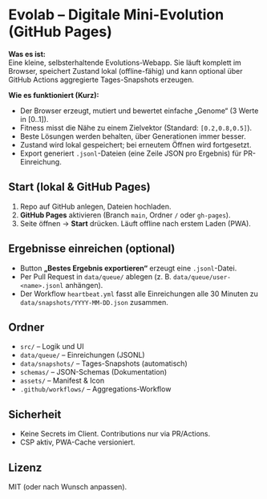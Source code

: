 # Evolab – Digitale Mini-Evolution (GitHub Pages)

**Was es ist:**  
Eine kleine, selbsterhaltende Evolutions-Webapp. Sie läuft komplett im Browser, speichert Zustand lokal (offline-fähig) und kann optional über GitHub Actions aggregierte Tages-Snapshots erzeugen.

**Wie es funktioniert (Kurz):**
- Der Browser erzeugt, mutiert und bewertet einfache „Genome“ (3 Werte in [0..1]).
- Fitness misst die Nähe zu einem Zielvektor (Standard: `[0.2,0.8,0.5]`).
- Beste Lösungen werden behalten, über Generationen immer besser.
- Zustand wird lokal gespeichert; bei erneutem Öffnen wird fortgesetzt.
- Export generiert `.jsonl`-Dateien (eine Zeile JSON pro Ergebnis) für PR-Einreichung.

## Start (lokal & GitHub Pages)
1. Repo auf GitHub anlegen, Dateien hochladen.
2. **GitHub Pages** aktivieren (Branch `main`, Ordner `/` oder `gh-pages`).
3. Seite öffnen → **Start** drücken. Läuft offline nach erstem Laden (PWA).

## Ergebnisse einreichen (optional)
- Button **„Bestes Ergebnis exportieren“** erzeugt eine `.jsonl`-Datei.
- Per Pull Request in `data/queue/` ablegen (z. B. `data/queue/user-<name>.jsonl` anhängen).
- Der Workflow `heartbeat.yml` fasst alle Einreichungen alle 30 Minuten zu `data/snapshots/YYYY-MM-DD.json` zusammen.

## Ordner
- `src/` – Logik und UI
- `data/queue/` – Einreichungen (JSONL)
- `data/snapshots/` – Tages-Snapshots (automatisch)
- `schemas/` – JSON-Schemas (Dokumentation)
- `assets/` – Manifest & Icon
- `.github/workflows/` – Aggregations-Workflow

## Sicherheit
- Keine Secrets im Client. Contributions nur via PR/Actions.
- CSP aktiv, PWA-Cache versioniert.

## Lizenz
MIT (oder nach Wunsch anpassen).
